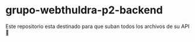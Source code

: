 # grupo-webthuldra-p2-backend
Este repositorio esta destinado para que suban todos los archivos de su API :whale:
